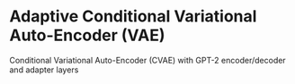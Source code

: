 # Adaptive Conditional Variational Auto-Encoder (VAE)
Conditional Variational Auto-Encoder (CVAE) with GPT-2 encoder/decoder and adapter layers